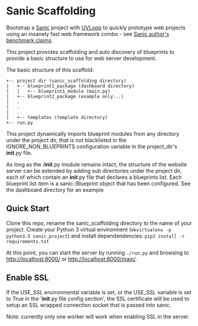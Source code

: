 # Sanic Scaffolding
Bootstrap a [Sanic](https://github.com/channelcat/sanic) project with [UVLoop](https://github.com/MagicStack/uvloop) to quickly prototype web projects using an insanely fast web framework combo - see [Sanic author's benchmark claims](https://github.com/channelcat/sanic#benchmarks).

This project provides scaffolding and auto discovery of blueprints to provide a basic structure to use for web server development.

The basic structure of this scaffold:

```
+-- project dir (sanic_scaffolding directory)
|   +-- blueprint1_package (dashboard directory)
|   |   +-- blueprint1_module (main.py)
|   +-- blueprint2_package (example only...)
|   .
|   .
|   .
|   +-- templates (template directory)
+-- run.py
```

This project dynamically imports blueprint modules from any directory under the project dir, that is not blacklisted in the IGNORE_NON_BLUEPRINTS configuration variable in the project_dir's __init__.py file.

As long as the <project dir>/__init__.py module remains intact, the structure of the website server can be extended by adding sub directories under the project dir, each of which contain an __init__.py file that declares a blueprints list. Each blueprint list item is a sanic::Blueprint object that has been configured. See the dashboard directory for an example

## Quick Start
Clone this repo, rename the sanic_scaffolding directory to the name of your project. Create your Python 3 virtual environment (`mkvirtualenv -p python3.5 sanic_project`) and install dependendencies: `pip3 install -r requirements.txt`

At this point, you can start the server by running `./run.py` and browsing to [http://localhost:8000/](http://localhost:8000) or [http://localhost:8000/main/](http://localhost:8000/main/).

## Enable SSL
If the USE_SSL environmental variable is set, or the USE_SSL variable is set to True in the '__init__.py file config section', the SSL certificate will be used to setup an SSL wrapped connection socket that is passed into sanic.

Note: currently only one worker will work when enabling SSL in the server.